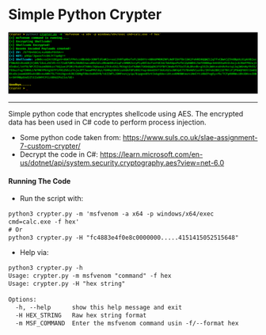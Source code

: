 # Simple Python Crypter

![](enc-shell2.png)

---

Simple python code that encryptes shellcode using AES. The encrypted data has been used in C# code to perform process injection. 

* Some python code taken from: https://www.suls.co.uk/slae-assignment-7-custom-crypter/
* Decrypt the code in C#: https://learn.microsoft.com/en-us/dotnet/api/system.security.cryptography.aes?view=net-6.0

#### Running The Code

* Run the script with:

```
python3 crypter.py -m 'msfvenom -a x64 -p windows/x64/exec cmd=calc.exe -f hex'
# Or
python3 crypter.py -H "fc4883e4f0e8c0000000.....4151415052515648"
```

* Help via:

```
python3 crypter.py -h                                                                                                                 
Usage: crypter.py -m msfvenom "command" -f hex
Usage: crypter.py -H "hex string"

Options:
  -h, --help      show this help message and exit
  -H HEX_STRING   Raw hex string format
  -m MSF_COMMAND  Enter the msfvenom command usin -f/--format hex
```
